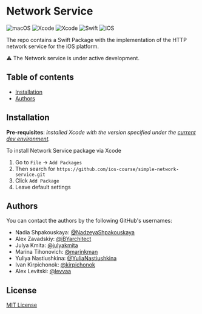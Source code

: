 # Network Service 

![macOS](https://img.shields.io/badge/macOS-13.3+-blue) ![Xcode](https://img.shields.io/badge/Xcode-14.3+-red)  ![Xcode](https://img.shields.io/badge/Xcode-14.3+-red)  ![Swift](https://img.shields.io/badge/Swift-5.8-orange) ![iOS](https://img.shields.io/badge/iOS-15%2B-lightgrey)

The repo contains a Swift Package with the implementation of the HTTP network service for the iOS platform.

⚠️ The Network service is under active development.

## Table of contents

* [Installation](#installation)
* [Authors](#authors)

## Installation

**Pre-requisites**: _installed Xcode with the version specified under the [current dev environment](#current-dev-environment)._

To install Network Service package via Xcode

1. Go to `File` -> `Add Packages`
1. Then search for `https://github.com/ios-course/simple-network-service.git`
1. Click `Add Package`
1. Leave default settings

## Authors

You can contact the authors by the following GitHub's usernames:

- Nadia Shpakouskaya: [@NadzeyaShpakouskaya](https://github.com/NadzeyaShpakouskaya)
- Alex Zavadskiy: [@iBYarchitect](https://github.com/iBYarchitect)
- Julya Kmita: [@julyakmita](https://github.com/julyakmita)
- Marina Tihonovich: [@marinkman](https://github.com/marinkman)
- Yuliya Nastiushkina: [@YuliaNastiushkina](https://github.com/YuliaNastiushkina)
- Ivan Kirpichonok: [@kirpichonok](https://github.com/kirpichonok)     
- Alex Levitski: [@levvaa](https://github.com/levvaa)

## License

[MIT License](https://opensource.org/license/mit/)
